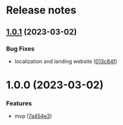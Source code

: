 # Release notes

## [1.0.1](https://github.com/lwouis/fat-drive-sorter/compare/v1.0.0...v1.0.1) (2023-03-02)


### Bug Fixes

* localization and landing website ([013c84f](https://github.com/lwouis/fat-drive-sorter/commit/013c84f))

# 1.0.0 (2023-03-02)


### Features

* mvp ([7a454e3](https://github.com/lwouis/fat-drive-sorter/commit/7a454e3))
